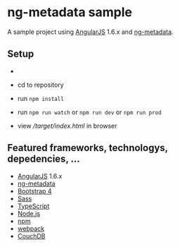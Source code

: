 # ng-metadata sample

A sample project using [AngularJS](https://angularjs.org/) 1.6.x and [ng-metadata](https://github.com/ngParty/ng-metadata).

## Setup

*

* cd to repository
* run `npm install`
* run `npm run watch` or `npm run dev` or `npm run prod`
* view */target/index.html* in browser

## Featured frameworks, technologys, depedencies, ...

* [AngularJS](https://angularjs.org/) 1.6.x
* [ng-metadata](https://github.com/ngParty/ng-metadata)
* [Bootstrap 4](https://v4-alpha.getbootstrap.com/)
* [Sass](http://sass-lang.com/)
* [TypeScript](https://www.typescriptlang.org/)
* [Node.js](https://nodejs.org/)
* [npm](https://www.npmjs.com/)
* [webpack](https://webpack.github.io/)
* [CouchDB](http://couchdb.apache.org/)
